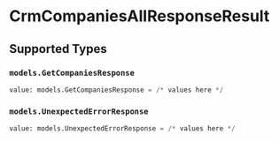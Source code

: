 # CrmCompaniesAllResponseResult


## Supported Types

### `models.GetCompaniesResponse`

```python
value: models.GetCompaniesResponse = /* values here */
```

### `models.UnexpectedErrorResponse`

```python
value: models.UnexpectedErrorResponse = /* values here */
```

